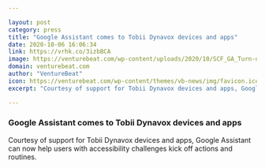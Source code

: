 ```yaml
---

layout: post
category: press
title: "Google Assistant comes to Tobii Dynavox devices and apps"
date: 2020-10-06 16:06:34
link: https://vrhk.co/3izbBCA
image: https://venturebeat.com/wp-content/uploads/2020/10/SCF_GA_Turn-up-volume-e1601961883374.jpg?w=1200&strip=all
domain: venturebeat.com
author: "VentureBeat"
icon: https://venturebeat.com/wp-content/themes/vb-news/img/favicon.ico
excerpt: "Courtesy of support for Tobii Dynavox devices and apps, Google Assistant can now help users with accessibility challenges kick off actions and routines."

---
```


### Google Assistant comes to Tobii Dynavox devices and apps

Courtesy of support for Tobii Dynavox devices and apps, Google Assistant can now help users with accessibility challenges kick off actions and routines.